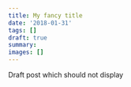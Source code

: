 ```yaml
---
title: My fancy title
date: '2018-01-31'
tags: []
draft: true
summary:
images: []
---
```


Draft post which should not display
